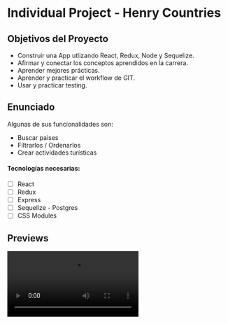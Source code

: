 # Individual Project - Henry Countries

## Objetivos del Proyecto

- Construir una App utlizando React, Redux, Node y Sequelize.
- Afirmar y conectar los conceptos aprendidos en la carrera.
- Aprender mejores prácticas.
- Aprender y practicar el workflow de GIT.
- Usar y practicar testing.

## Enunciado

Algunas de sus funcionalidades son:

  - Buscar paises
  - Filtrarlos / Ordenarlos
  - Crear actividades turísticas

#### Tecnologías necesarias:
- [ ] React
- [ ] Redux
- [ ] Express
- [ ] Sequelize - Postgres
- [ ] CSS Modules 

## Previews

<video src="./Presentacion_MP4_AdobeExpress.mp4"/>
<img height="527" width="1000" src="https://res.cloudinary.com/carina-bosio/image/upload/v1664409223/Landing_3_uxgqiz.png"/>
<img height="530" width="1000" src="https://res.cloudinary.com/carina-bosio/image/upload/v1664400305/1_2_objgcs.png"  />
<img height="537" width="1000" src="https://res.cloudinary.com/carina-bosio/image/upload/v1664400537/2_2_q56i0k.png"/>
<img height="532" width="1000" src="https://res.cloudinary.com/carina-bosio/image/upload/v1664400738/3_2_htxkkr.png"/>
<img height="545" width="1000" src="https://res.cloudinary.com/carina-bosio/image/upload/v1664400906/4_2_m9dw8t.png"/>
<img height="544" width="1000" src="https://res.cloudinary.com/carina-bosio/image/upload/v1664401057/5_2_yfu88i.png"/>


